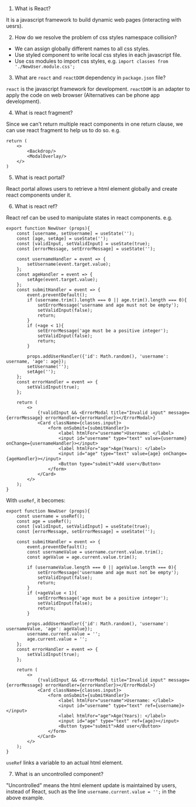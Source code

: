 1. What is React? 

It is a javascript framework to build dynamic web pages (interacting with uesrs). 

2. How do we resolve the problem of css styles namespace collision? 

- We can assign globally different names to all css styles. 
- Use styled component to write local css styles in each javascript file. 
- Use css modules to import css styles, e.g. `import classes from './NewUser.module.css';`

3. What are `react` and `reactDOM` dependency in `package.json` file? 

`react` is the javascript framework for development. `reactDOM` is an adapter to apply the code on web browser (Alternatives can be phone app development). 

4. What is react fragment? 

Since we can't return multiple react components in one return clause, we can use react fragment to help us to do so. e.g. 
```
return (
    <>
        <Backdrop/>
        <ModalOverlay/>
    </>
)
```

5. What is react portal? 

React portal allows users to retrieve a html element globally and create react components under it. 

6. What is react ref? 

React ref can be used to manipulate states in react components. e.g. 
```
export function NewUser (props){
    const [username, setUsername] = useState(''); 
    const [age, setAge] = useState(''); 
    const [validInput, setValidInput] = useState(true); 
    const [errorMessage, setErrorMessage] = useState(''); 

    const usernameHandler = event => {
        setUsername(event.target.value); 
    }; 
    const ageHandler = event => {
        setAge(event.target.value); 
    }; 
    const submitHandler = event => {
        event.preventDefault();
        if (username.trim().length === 0 || age.trim().length === 0){
            setErrorMessage('username and age must not be empty'); 
            setValidInput(false); 
            return; 
        }
        if (+age < 1){
            setErrorMessage('age must be a positive integer'); 
            setValidInput(false); 
            return; 
        }

        props.addUserHandler({'id': Math.random(), 'username': username, 'age': age});  
        setUsername(''); 
        setAge(''); 
    }; 
    const errorHandler = event => {
        setValidInput(true); 
    }; 

    return (
        <>
            {!validInput && <ErrorModal title="Invalid input" message={errorMessage} errorHandler={errorHandler}></ErrorModal>}
            <Card className={classes.input}>
                <form onSubmit={submitHandler}>
                    <label htmlFor="username">Username: </label>
                    <input id="username" type="text" value={username} onChange={usernameHandler}></input>
                    <label htmlFor="age">Age(Years): </label>
                    <input id="age" type="text" value={age} onChange={ageHandler}></input>
                    <Button type="submit">Add user</Button>
                </form>
            </Card>
        </>
    ); 
}
```
With `useRef`, it becomes: 
```
export function NewUser (props){
    const username = useRef(); 
    const age = useRef(); 
    const [validInput, setValidInput] = useState(true); 
    const [errorMessage, setErrorMessage] = useState(''); 

    const submitHandler = event => {
        event.preventDefault();
        const usernameValue = username.current.value.trim(); 
        const ageValue = age.current.value.trim(); 

        if (usernameValue.length === 0 || ageValue.length === 0){
            setErrorMessage('username and age must not be empty'); 
            setValidInput(false); 
            return; 
        }
        if (+ageValue < 1){
            setErrorMessage('age must be a positive integer'); 
            setValidInput(false); 
            return; 
        }

        props.addUserHandler({'id': Math.random(), 'username': usernameValue, 'age': ageValue});  
        username.current.value = '';
        age.current.value = '';
    }; 
    const errorHandler = event => {
        setValidInput(true); 
    }; 

    return (
        <>
            {!validInput && <ErrorModal title="Invalid input" message={errorMessage} errorHandler={errorHandler}></ErrorModal>}
            <Card className={classes.input}>
                <form onSubmit={submitHandler}>
                    <label htmlFor="username">Username: </label>
                    <input id="username" type="text" ref={username}></input>
                    <label htmlFor="age">Age(Years): </label>
                    <input id="age" type="text" ref={age}></input>
                    <Button type="submit">Add user</Button>
                </form>
            </Card>
        </>
    ); 
}
```
`useRef` links a variable to an actual html element. 

7. What is an uncontrolled component? 

"Uncontrolled" means the html element update is maintained by users, instead of React, such as the line `username.current.value = '';` in the above example. 


